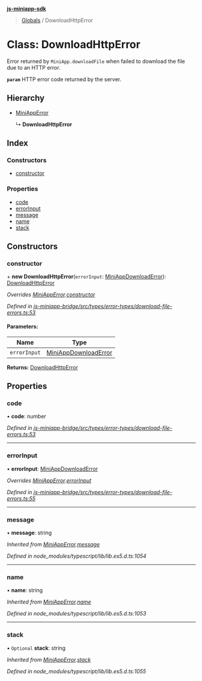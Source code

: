 **[js-miniapp-sdk](../README.md)**

> [Globals](../README.md) / DownloadHttpError

# Class: DownloadHttpError

Error returned by `MiniApp.downloadFile` when failed to download the file due to an HTTP error.

**`param`** HTTP error code returned by the server.

## Hierarchy

* [MiniAppError](miniapperror.md)

  ↳ **DownloadHttpError**

## Index

### Constructors

* [constructor](downloadhttperror.md#constructor)

### Properties

* [code](downloadhttperror.md#code)
* [errorInput](downloadhttperror.md#errorinput)
* [message](downloadhttperror.md#message)
* [name](downloadhttperror.md#name)
* [stack](downloadhttperror.md#stack)

## Constructors

### constructor

\+ **new DownloadHttpError**(`errorInput`: [MiniAppDownloadError](../interfaces/miniappdownloaderror.md)): [DownloadHttpError](downloadhttperror.md)

*Overrides [MiniAppError](miniapperror.md).[constructor](miniapperror.md#constructor)*

*Defined in [js-miniapp-bridge/src/types/error-types/download-file-errors.ts:53](https://github.com/rakutentech/js-miniapp/blob/e6e9208/js-miniapp-bridge/src/types/error-types/download-file-errors.ts#L53)*

#### Parameters:

Name | Type |
------ | ------ |
`errorInput` | [MiniAppDownloadError](../interfaces/miniappdownloaderror.md) |

**Returns:** [DownloadHttpError](downloadhttperror.md)

## Properties

### code

•  **code**: number

*Defined in [js-miniapp-bridge/src/types/error-types/download-file-errors.ts:53](https://github.com/rakutentech/js-miniapp/blob/e6e9208/js-miniapp-bridge/src/types/error-types/download-file-errors.ts#L53)*

___

### errorInput

•  **errorInput**: [MiniAppDownloadError](../interfaces/miniappdownloaderror.md)

*Overrides [MiniAppError](miniapperror.md).[errorInput](miniapperror.md#errorinput)*

*Defined in [js-miniapp-bridge/src/types/error-types/download-file-errors.ts:55](https://github.com/rakutentech/js-miniapp/blob/e6e9208/js-miniapp-bridge/src/types/error-types/download-file-errors.ts#L55)*

___

### message

•  **message**: string

*Inherited from [MiniAppError](miniapperror.md).[message](miniapperror.md#message)*

*Defined in node_modules/typescript/lib/lib.es5.d.ts:1054*

___

### name

•  **name**: string

*Inherited from [MiniAppError](miniapperror.md).[name](miniapperror.md#name)*

*Defined in node_modules/typescript/lib/lib.es5.d.ts:1053*

___

### stack

• `Optional` **stack**: string

*Inherited from [MiniAppError](miniapperror.md).[stack](miniapperror.md#stack)*

*Defined in node_modules/typescript/lib/lib.es5.d.ts:1055*
